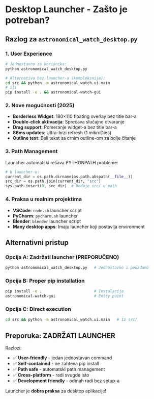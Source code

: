 # Desktop Launcher - Zašto je potreban?

## Razlog za `astronomical_watch_desktop.py`

### 1. **User Experience**
```bash
# Jednostavno za korisnika:
python astronomical_watch_desktop.py

# Alternativa bez launcher-a (kompleksnije):
cd src && python -m astronomical_watch.ui.main
# ili
pip install -e . && astronomical-watch-gui
```

### 2. **Nove mogućnosti (2025)**
- **Borderless Widget**: 180×110 floating overlay bez title bar-a
- **Double-click aktivacija**: Sprečava slučajno otvaranje  
- **Drag support**: Pomeranje widget-a bez title bar-a
- **86ms updates**: Ultra-brzi refresh (1 mikroDies)
- **Outline text**: Beli tekst sa crnim outline-om za bolje čitanje

### 3. **Path Management**
Launcher automatski rešava PYTHONPATH probleme:
```python
# U launcher-u:
current_dir = os.path.dirname(os.path.abspath(__file__))
src_dir = os.path.join(current_dir, "src")  
sys.path.insert(0, src_dir)  # Dodaje src/ u path
```

### 4. **Praksa u realnim projektima**
- **VSCode**: `code.sh` launcher script
- **PyCharm**: `pycharm.sh` launcher  
- **Blender**: `blender` launcher script
- **Many desktop apps**: Imaju launcher koji postavlja environment

## Alternativni pristup

### Opcija A: Zadržati launcher (PREPORUČENO)
```bash
python astronomical_watch_desktop.py   # Jednostavno i pouzdano
```

### Opcija B: Proper pip installation
```bash
pip install -e .                       # Instalacija
astronomical-watch-gui                 # Entry point
```

### Opcija C: Direct execution
```bash  
cd src && python -m astronomical_watch.ui.main   # Iz src/
```

## Preporuka: ZADRŽATI LAUNCHER

Razlozi:
- ✅ **User-friendly** - jedan jednostavan command
- ✅ **Self-contained** - ne zahteva pip install
- ✅ **Path safe** - automatski path management  
- ✅ **Cross-platform** - radi svugde isto
- ✅ **Development friendly** - odmah radi bez setup-a

Launcher je **dobra praksa** za desktop aplikacije!